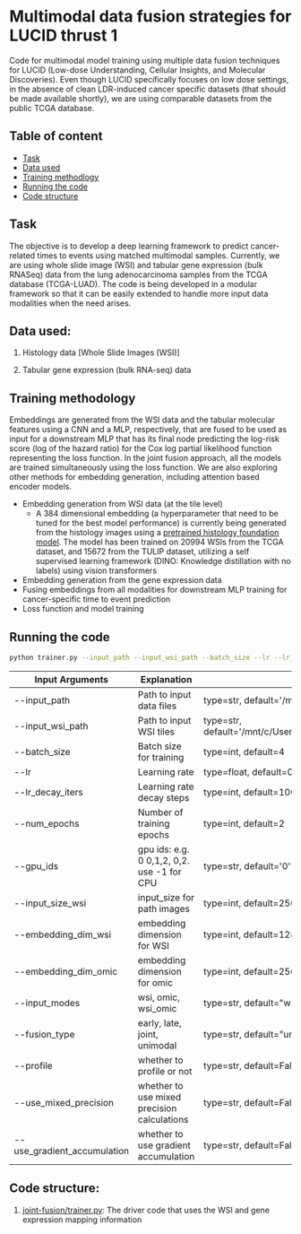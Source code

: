 # Multimodal data fusion strategies for LUCID thrust 1
Code for multimodal model training using multiple data fusion techniques for LUCID (Low-dose Understanding, Cellular Insights, and Molecular Discoveries). Even though LUCID specifically focuses on low dose settings, in the absence of clean LDR-induced cancer specific datasets (that should be made available shortly), we are using comparable datasets from the public TCGA database. 

## Table of content

- [Task](#task)
- [Data used](#data-used)
- [Training methodlogy](#training-methodology)
- [Running the code](#running-the-code)
- [Code structure](#code-structure)

## Task

The objective is to develop a deep learning framework to predict cancer-related times to events using matched multimodal samples. Currently, we are using whole slide image (WSI) and tabular gene expression (bulk RNASeq) data from the lung adenocarcinoma samples from the TCGA database (TCGA-LUAD). The code is being developed in a modular framework so that it can be easily extended to handle more input data modalities when the need arises. 

## Data used:

1. Histology data [Whole Slide Images (WSI)] <br />


2. Tabular gene expression (bulk RNA-seq) data <br />

[//]: # (These data have been collected from https://drive.google.com/drive/folders/14TwYYsBeAnJ8ljkvU5YbIHHvFPltUVDr)


## Training methodology
Embeddings are generated from the WSI data and the tabular molecular features using a CNN and a MLP, respectively, that are fused to be used as input for a downstream MLP that has its final node predicting the log-risk score (log of the hazard ratio) for the Cox log partial likelihood function representing the loss function. In the joint fusion approach, all the models are trained simultaneously using the loss function.
We are also exploring other methods for embedding generation, including attention based encoder models.

- Embedding generation from WSI data (at the tile level)
    - A 384 dimensional embedding (a hyperparameter that need to be tuned for the best model performance) is currently being generated from the histology images using a [pretrained histology foundation model](https://lunit-io.github.io/research/publications/pathology_ssl/). The model has been trained on 20994
WSIs from the TCGA dataset, and 15672 from the TULIP dataset, utilizing a self supervised learning framework (DINO:
Knowledge distillation with no labels) using vision transformers
- Embedding generation from the gene expression data
- Fusing embeddings from all modalities for downstream MLP training for cancer-specific time to event prediction
- Loss function and model training

## Running the code

``` sh
python trainer.py --input_path --input_wsi_path --batch_size --lr --lr_decay_iters --num_epochs --gpu_ids --input_size_wsi --embedding_dim_wsi --embedding_dim_omic --input_modes --fusion_type --profile --use_mixed_precision --use_gradient_accumulation

```


| Input Arguments      | Explanation                                             | Type and Default Value                                                               |
|----------------------|---------------------------------------------------------|--------------------------------------------------------------------------------------|
| --input_path         | Path to input data files                               | type=str, default='/mnt/c/Users/tnandi/Downloads/multimodal_lucid/multimodal_lucid/preprocessing/' |
| --input_wsi_path     | Path to input WSI tiles                                | type=str, default='/mnt/c/Users/tnandi/Downloads/multimodal_lucid/multimodal_lucid/preprocessing/TCGA_WSI/batch_corrected/processed_svs/tiles/256px_9.9x/combined_tiles/' |
| --batch_size         | Batch size for training                                | type=int, default=4                                                                   |
| --lr                 | Learning rate                                          | type=float, default=0.001                                                             |
| --lr_decay_iters     | Learning rate decay steps                              | type=int, default=100                                                                 |
| --num_epochs         | Number of training epochs                              | type=int, default=2                                                                   |
| --gpu_ids            | gpu ids: e.g. 0  0,1,2, 0,2. use -1 for CPU            | type=str, default='0'                                                                 |
| --input_size_wsi     | input_size for path images                             | type=int, default=256                                                                 |
| --embedding_dim_wsi  | embedding dimension for WSI                            | type=int, default=128                                                                 |
| --embedding_dim_omic | embedding dimension for omic                           | type=int, default=256                                                                 |
| --input_modes        | wsi, omic, wsi_omic                                    | type=str, default="wsi"                                                               |
| --fusion_type        | early, late, joint, unimodal                           | type=str, default="unimodal"                                                          |
| --profile            | whether to profile or not                              | type=str, default=False                                                               |
| --use_mixed_precision| whether to use mixed precision calculations            | type=str, default=False                                                               |
| --use_gradient_accumulation | whether to use gradient accumulation               | type=str, default=False                                                               |


## Code structure:

1. [joint-fusion/trainer.py](https://github.com/DOE-LUCID/multimodal_learning_T1/blob/main/joint_fusion/trainer.py): The driver code that uses the WSI and gene expression mapping information

